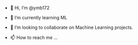 - 👋 Hi, I’m @ymb172

- 🌱 I’m currently learning ML
- 💞️ I’m looking to collaborate on Machine Learning projects.
- 📫 How to reach me ...


